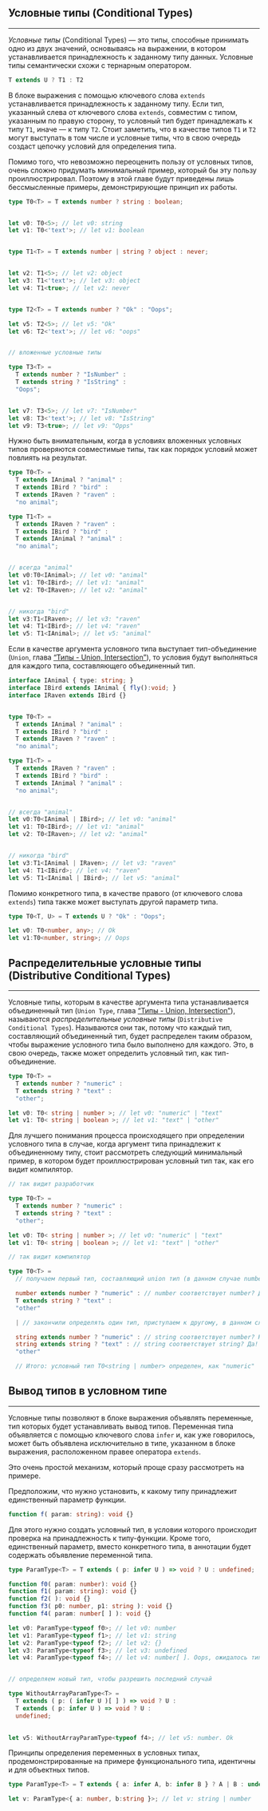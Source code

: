 ## Условные типы (Conditional Types)
________________

*Условные типы* (Conditional Types) — это типы, способные принимать одно из двух значений, основываясь на выражении, в котором устанавливается принадлежность к заданному типу данных. Условные типы семантически схожи с тернарным оператором. 

~~~~~typescript
T extends U ? T1 : T2
~~~~~

В блоке выражения с помощью ключевого слова `extends` устанавливается принадлежность к заданному типу. Если тип, указанный слева от ключевого слова `extends`, совместим с типом, указанным по правую сторону, то условный тип будет принадлежать к типу `T1`, иначе — к типу `T2`. Стоит заметить, что в качестве типов `T1` и `T2` могут выступать в том числе и условные типы, что в свою очередь создаст цепочку условий для определения типа.

Помимо того, что невозможно переоценить пользу от условных типов, очень сложно придумать минимальный пример, который бы эту пользу проиллюстрировал. Поэтому в этой главе будут приведены лишь бессмысленные примеры, демонстрирующие принцип их работы.

~~~~~typescript
type T0<T> = T extends number ? string : boolean;


let v0: T0<5>; // let v0: string
let v1: T0<'text'>; // let v1: boolean


type T1<T> = T extends number | string ? object : never;


let v2: T1<5>; // let v2: object
let v3: T1<'text'>; // let v3: object
let v4: T1<true>; // let v2: never


type T2<T> = T extends number ? "Ok" : "Oops";

let v5: T2<5>; // let v5: "Ok"
let v6: T2<'text'>; // let v6: "oops"


// вложенные условные типы

type T3<T> =
  T extends number ? "IsNumber" :
  T extends string ? "IsString" :
  "Oops";


let v7: T3<5>; // let v7: "IsNumber"   
let v8: T3<'text'>; // let v8: "IsString"
let v9: T3<true>; // let v9: "Opps"
~~~~~

Нужно быть внимательным, когда в условиях вложенных условных типов проверяются совместимые типы, так как порядок условий может повлиять на  результат.

~~~~~typescript
type T0<T> =
  T extends IAnimal ? "animal" :
  T extends IBird ? "bird" :
  T extends IRaven ? "raven" :
  "no animal";

type T1<T> =
  T extends IRaven ? "raven" :
  T extends IBird ? "bird" :
  T extends IAnimal ? "animal" :
  "no animal";


// всегда "animal"
let v0:T0<IAnimal>; // let v0: "animal"
let v1: T0<IBird>; // let v1: "animal"
let v2: T0<IRaven>; // let v2: "animal"


// никогда "bird"
let v3:T1<IRaven>; // let v3: "raven"
let v4: T1<IBird>; // let v4: "raven"
let v5: T1<IAnimal>; // let v5: "animal"
~~~~~

Если в качестве аргумента условного типа выступает тип-объединение (`Union`, глава [“Типы - Union, Intersection”]()), то условия будут выполняться для каждого типа, составляющего объединенный тип.

~~~~~typescript
interface IAnimal { type: string; }
interface IBird extends IAnimal { fly():void; }
interface IRaven extends IBird {}


type T0<T> =
  T extends IAnimal ? "animal" :
  T extends IBird ? "bird" :
  T extends IRaven ? "raven" :
  "no animal";

type T1<T> =
  T extends IRaven ? "raven" :
  T extends IBird ? "bird" :
  T extends IAnimal ? "animal" :
  "no animal";


// всегда "animal"
let v0:T0<IAnimal | IBird>; // let v0: "animal"
let v1: T0<IBird>; // let v1: "animal"
let v2: T0<IRaven>; // let v2: "animal"


// никогда "bird"
let v3:T1<IAnimal | IRaven>; // let v3: "raven"
let v4: T1<IBird>; // let v4: "raven"
let v5: T1<IAnimal | IBird>; // let v5: "animal"
~~~~~

Помимо конкретного типа, в качестве правого (от ключевого слова `extends`) типа также может выступать другой параметр типа. 

~~~~~typescript
type T0<T, U> = T extends U ? "Ok" : "Oops";

let v0: T0<number, any>; // Ok
let v1:T0<number, string>; // Oops
~~~~~


## Распределительные условные типы (Distributive Conditional Types)
________________

Условные типы, которым в качестве аргумента типа устанавливается объединенный тип (`Union Type`, глава [“Типы - Union, Intersection”]()), называются *распределительные условные типы* (`Distributive Conditional Types`). Называются они так, потому что каждый тип, составляющий объединенный тип, будет распределен таким образом, чтобы выражение условного типа было выполнено для каждого. Это, в свою очередь, также может определить условный тип, как тип-объединение.

~~~~~typescript
type T0<T> =
  T extends number ? "numeric" :
  T extends string ? "text" :
  "other";

let v0: T0< string | number >; // let v0: "numeric" | "text"
let v1: T0< string | boolean >; // let v1: "text" | "other"
~~~~~

Для лучшего понимания процесса происходящего при определении условного типа в случае, когда аргумент типа принадлежит к объединенному типу, стоит рассмотреть следующий минимальный пример, в котором будет проиллюстрирован условный тип так, как его видит компилятор.

~~~~~typescript
// так видит разработчик

type T0<T> =
  T extends number ? "numeric" :
  T extends string ? "text" :
  "other";

let v0: T0< string | number >; // let v0: "numeric" | "text"
let v1: T0< string | boolean >; // let v1: "text" | "other"

// так видит компилятор

type T0<T> =
  // получаем первый тип, составляющий union тип (в данном случае number) и начинаем подставлять его на место T

  number extends number ? "numeric" : // number соответствует number? Да! Определяем "numeric"
  T extends string ? "text" :
  "other"

  | // закончили определять один тип, приступаем к другому, в данном случае string

  string extends number ? "numeric" : // string соответствует number? Нет! Продолжаем.
  string extends string ? "text" : // string соответствует string? Да! Определяем "text".
  "other"

  // Итого: условный тип T0<string | number> определен, как "numeric" | "text"
~~~~~


## Вывод типов в условном типе
________________

Условные типы позволяют в блоке выражения объявлять переменные, тип которых будет устанавливать вывод типов. Переменная типа объявляется с помощью ключевого слова `infer` и, как уже говорилось, может быть объявлена исключительно в типе, указанном в блоке выражения, расположенном правее оператора `extends`.

Это очень простой механизм, который проще сразу рассмотреть на примере.

Предположим, что нужно установить, к какому типу принадлежит единственный параметр функции. 

~~~~~typescript
function f( param: string): void {}
~~~~~

Для этого нужно создать условный тип, в условии которого происходит проверка на принадлежность к типу-функции. Кроме того, единственный параметр, вместо конкретного типа, в аннотации будет содержать объявление переменной типа.

~~~~~typescript
type ParamType<T> = T extends ( p: infer U ) => void ? U : undefined;

function f0( param: number): void {}
function f1( param: string): void {}
function f2( ): void {}
function f3( p0: number, p1: string ): void {}
function f4( param: number[ ] ): void {}

let v0: ParamType<typeof f0>; // let v0: number
let v1: ParamType<typeof f1>; // let v1: string
let v2: ParamType<typeof f2>; // let v2: {}
let v3: ParamType<typeof f3>; // let v3: undefined
let v4: ParamType<typeof f4>; // let v4: number[ ]. Oops, ожидалось тип number вместо number[ ]


// определяем новый тип, чтобы разрешить последний случай

type WithoutArrayParamType<T> =
  T extends ( p: ( infer U )[ ] ) => void ? U :
  T extends ( p: infer U ) => void ? U :
  undefined;

 
let v5: WithoutArrayParamType<typeof f4>; // let v5: number. Ok
~~~~~

Принципы определения переменных в условных типах, продемонстрированные на примере функционального типа, идентичны и для объектных типов.

~~~~~typescript
type ParamType<T> = T extends { a: infer A, b: infer B } ? A | B : undefined;

let v: ParamType<{ a: number, b:string }>; // let v: string | number
~~~~~
